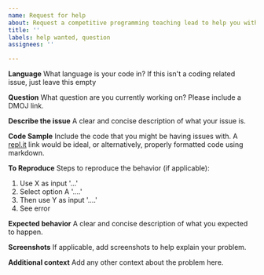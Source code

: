 ```yaml
---
name: Request for help
about: Request a competitive programming teaching lead to help you with your coding-related issue
title: ''
labels: help wanted, question
assignees: ''

---
```


**Language**
What language is your code in? 
If this isn't a coding related issue, just leave this empty

**Question**
What question are you currently working on? Please include a DMOJ link.

**Describe the issue**
A clear and concise description of what your issue is.

**Code Sample**
Include the code that you might be having issues with. A [repl.it](https://repl.it) link would be ideal, or alternatively, properly formatted code using markdown.

**To Reproduce**
Steps to reproduce the behavior (if applicable):
1. Use X as input '...'
2. Select option A '....'
3. Then use Y as input '....'
4. See error

**Expected behavior**
A clear and concise description of what you expected to happen.

**Screenshots**
If applicable, add screenshots to help explain your problem.

**Additional context**
Add any other context about the problem here.
